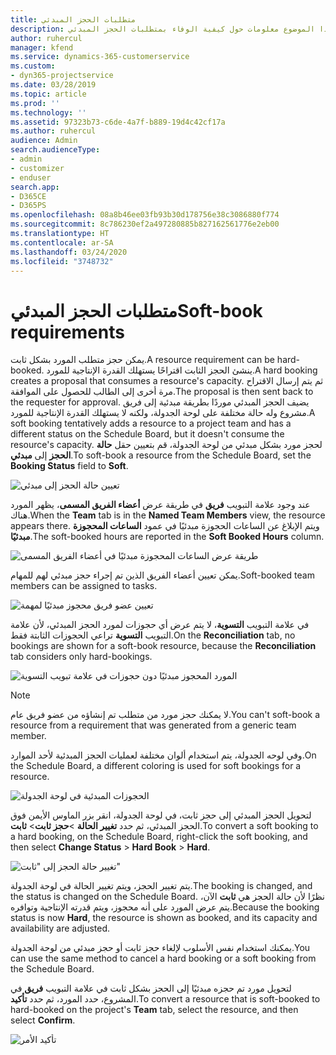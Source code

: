 ```yaml
---
title: متطلبات الحجز المبدئي
description: يوفر هذا الموضوع معلومات حول كيفية الوفاء بمتطلبات الحجز المبدئي.
author: ruhercul
manager: kfend
ms.service: dynamics-365-customerservice
ms.custom:
- dyn365-projectservice
ms.date: 03/28/2019
ms.topic: article
ms.prod: ''
ms.technology: ''
ms.assetid: 97323b73-c6de-4a7f-b889-19d4c42cf17a
ms.author: ruhercul
audience: Admin
search.audienceType:
- admin
- customizer
- enduser
search.app:
- D365CE
- D365PS
ms.openlocfilehash: 08a8b46ee03fb93b30d178756e38c3086880f774
ms.sourcegitcommit: 8c786230ef2a497280885b827162561776e2eb00
ms.translationtype: HT
ms.contentlocale: ar-SA
ms.lasthandoff: 03/24/2020
ms.locfileid: "3748732"
---
```

# <a name="soft-book-requirements"></a><span data-ttu-id="56e1e-103">متطلبات الحجز المبدئي</span><span class="sxs-lookup"><span data-stu-id="56e1e-103">Soft-book requirements</span></span>

<span data-ttu-id="56e1e-104">يمكن حجز متطلب المورد بشكل ثابت.</span><span class="sxs-lookup"><span data-stu-id="56e1e-104">A resource requirement can be hard-booked.</span></span> <span data-ttu-id="56e1e-105">ينشئ الحجز الثابت اقتراحًا يستهلك القدرة الإنتاجية للمورد.</span><span class="sxs-lookup"><span data-stu-id="56e1e-105">A hard booking creates a proposal that consumes a resource's capacity.</span></span> <span data-ttu-id="56e1e-106">ثم يتم إرسال الاقتراح مرة أخرى إلى الطالب للحصول على الموافقة.</span><span class="sxs-lookup"><span data-stu-id="56e1e-106">The proposal is then sent back to the requester for approval.</span></span> <span data-ttu-id="56e1e-107">يضيف الحجز المبدئي موردًا بطريقة مبدئية إلى فريق مشروع وله حالة مختلفة على لوحة الجدولة، ولكنه لا يستهلك القدرة الإنتاجية للمورد.</span><span class="sxs-lookup"><span data-stu-id="56e1e-107">A soft booking tentatively adds a resource to a project team and has a different status on the Schedule Board, but it doesn't consume the resource's capacity.</span></span> <span data-ttu-id="56e1e-108">لحجز مورد بشكل مبدئي من لوحة الجدولة، قم بتعيين حقل **حالة الحجز** إلى **مبدئي**.</span><span class="sxs-lookup"><span data-stu-id="56e1e-108">To soft-book a resource from the Schedule Board, set the **Booking Status** field to **Soft**.</span></span>

![تعيين حالة الحجز إلى مبدئي](media/Resource-Management-image77.png)

<span data-ttu-id="56e1e-110">عند وجود علامة التبويب **فريق** في طريقة عرض **أعضاء الفريق المسمى**، يظهر المورد هناك.</span><span class="sxs-lookup"><span data-stu-id="56e1e-110">When the **Team** tab is in the **Named Team Members** view, the resource appears there.</span></span> <span data-ttu-id="56e1e-111">ويتم الإبلاغ عن الساعات الحجوزة مبدئيًا في عمود **الساعات المحجوزة مبدئيًا**.</span><span class="sxs-lookup"><span data-stu-id="56e1e-111">The soft-booked hours are reported in the **Soft Booked Hours** column.</span></span>

![طريقة عرض الساعات المحجوزة مبدئيًا في أعضاء الفريق المسمى](media/Resource-Management-image78.png)

<span data-ttu-id="56e1e-113">يمكن تعيين أعضاء الفريق الذين تم إجراء حجز مبدئي لهم للمهام.</span><span class="sxs-lookup"><span data-stu-id="56e1e-113">Soft-booked team members can be assigned to tasks.</span></span>

![تعيين عضو فريق محجوز مبدئيًا لمهمة](media/Resource-Management-image79.png)

<span data-ttu-id="56e1e-115">في علامة التبويب **التسوية**، لا يتم عرض أي حجوزات لمورد الحجز المبدئي، لأن علامة التبويب **التسوية** تراعي الحجوزات الثابتة فقط.</span><span class="sxs-lookup"><span data-stu-id="56e1e-115">On the **Reconciliation** tab, no bookings are shown for a soft-book resource, because the **Reconciliation** tab considers only hard-bookings.</span></span>

![المورد المحجوز مبدئيًا دون حجوزات في علامة تبويب التسوية](media/Resource-Management-image80.png)

> [!NOTE]
> <span data-ttu-id="56e1e-117">لا يمكنك حجز مورد من متطلب تم إنشاؤه من عضو فريق عام.</span><span class="sxs-lookup"><span data-stu-id="56e1e-117">You can't soft-book a resource from a requirement that was generated from a generic team member.</span></span>

<span data-ttu-id="56e1e-118">وفي لوحه الجدولة، يتم استخدام ألوان مختلفة لعمليات الحجز المبدئية لأحد الموارد.</span><span class="sxs-lookup"><span data-stu-id="56e1e-118">On the Schedule Board, a different coloring is used for soft bookings for a resource.</span></span>

![الحجوزات المبدئية في لوحة الجدولة](media/Resource-Management-image81.png)

<span data-ttu-id="56e1e-120">لتحويل الحجز المبدئي إلى حجز ثابت، في لوحة الجدولة، انقر بزر الماوس الأيمن فوق الحجز المبدئي، ثم حدد **تغيير الحالة** \>**حجز ثابت**\> **ثابت**.</span><span class="sxs-lookup"><span data-stu-id="56e1e-120">To convert a soft booking to a hard booking, on the Schedule Board, right-click the soft booking, and then select **Change Status** \> **Hard Book** \> **Hard**.</span></span>

![تغيير حالة الحجز إلى "ثابت"](media/Resource-Management-image82.png)

<span data-ttu-id="56e1e-122">يتم تغيير الحجز، ويتم تغيير الحالة في لوحة الجدولة.</span><span class="sxs-lookup"><span data-stu-id="56e1e-122">The booking is changed, and the status is changed on the Schedule Board.</span></span> <span data-ttu-id="56e1e-123">نظرًا لأن حالة الحجز هي **ثابت** الآن، يتم عرض المورد على أنه محجوز، ويتم قدرته الإنتاجية وتوافره.</span><span class="sxs-lookup"><span data-stu-id="56e1e-123">Because the booking status is now **Hard**, the resource is shown as booked, and its capacity and availability are adjusted.</span></span>

<span data-ttu-id="56e1e-124">يمكنك استخدام نفس الأسلوب لإلغاء حجز ثابت أو حجز مبدئي من لوحة الجدولة.</span><span class="sxs-lookup"><span data-stu-id="56e1e-124">You can use the same method to cancel a hard booking or a soft booking from the Schedule Board.</span></span>

<span data-ttu-id="56e1e-125">لتحويل مورد تم حجزه مبدئيًا إلى الحجز بشكل ثابت في علامة التبويب **فريق** في المشروع، حدد المورد، ثم حدد **تأكيد**.</span><span class="sxs-lookup"><span data-stu-id="56e1e-125">To convert a resource that is soft-booked to hard-booked on the project's **Team** tab, select the resource, and then select **Confirm**.</span></span>

![تأكيد الأمر](media/Resource-Management-image83.png)
